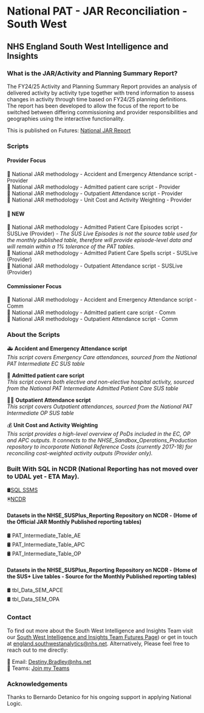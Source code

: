 # National PAT - JAR Reconciliation - South West
## NHS England South West Intelligence and Insights

### What is the JAR/Activity and Planning Summary Report?

The FY24/25 Activity and Planning Summary Report provides an analysis of delivered activity by activity type together with trend information to assess changes in activity through time based on FY24/25 planning definitions. The report has been developed to allow the focus of the report to be switched between differing commissioning and provider responsibilities and geographies using the interactive functionality.

This is published on Futures: [National JAR Report](https://future.nhs.uk/OIforC/view?objectId=237850917)

### Scripts

#### Provider Focus
📝 National JAR methodology - Accident and Emergency Attendance script - Provider  
📝 National JAR methodology - Admitted patient care script - Provider  
📝 National JAR methodology - Outpatient Attendance script - Provider  
📝 National JAR methodology - Unit Cost and Activity Weighting - Provider 

#### 🔴 NEW  
📝 National JAR methodology - Admitted Patient Care Episodes script - SUSLive (Provider) *- The SUS Live Episodes is not the source table used for the monthly published table, therefore will provide episode-level data and will remain within a 1% tolerance of the PAT tables.*   
📝 National JAR methodology - Admitted Patient Care Spells script - SUSLive (Provider)   
📝 National JAR methodology - Outpatient Attendance script - SUSLive (Provider)  

#### Commissioner Focus
📝 National JAR methodology - Accident and Emergency Attendance script - Comm  
📝 National JAR methodology - Admitted patient care script - Comm  
📝 National JAR methodology - Outpatient Attendance script - Comm  

### About the Scripts
🚑 **Accident and Emergency Attendance script**  
*This script covers Emergency Care attendances, sourced from the National PAT Intermediate EC SUS table*  

🏥 **Admitted patient care script**  
*This script covers both elective and non-elective hospital activity, sourced from the National PAT Intermediate Admitted Patient Care SUS table*  

👨‍⚕️ **Outpatient Attendance script**  
*This script covers Outpatient attendances, sourced from the National PAT Intermediate OP SUS table*  

💰 **Unit Cost and Activity Weighting**  
*This script provides a high-level overview of PoDs included in the EC, OP and APC outputs. It connects to the NHSE_Sandbox_Operations_Production repository to incorporate National Reference Costs (currently 2017-18) for reconciling cost-weighted activity outputs (Provider only).*

### Built With SQL in NCDR (National Reporting has not moved over to UDAL yet - ETA May). 

🛢️[SQL SSMS](https://learn.microsoft.com/en-us/sql/ssms/download-sql-server-management-studio-ssms?view=sql-server-ver16)  
🖲️[NCDR](https://rdsweb101.gemcsu.nhs.uk/RDWeb/Pages/en-US/login.aspx?ReturnUrl=%2fRDWeb%2fPages%2frdp%2fcpub-NHSE_-_Analysts-NHSE_-_Analysts-CmsRdsh.rdp)


#### Datasets in the NHSE_SUSPlus_Reporting Repository on NCDR - (Home of the Official JAR Monthly Published reporting tables)
  
🛢️ PAT_Intermediate_Table_AE  
🛢️ PAT_Intermediate_Table_APC  
🛢️ PAT_Intermediate_Table_OP

#### Datasets in the NHSE_SUSPlus_Reporting Repository on NCDR - (Home of the SUS+ Live tables - Source for the Monthly Published reporting tables)

🛢️ tbl_Data_SEM_APCE  
🛢️ tbl_Data_SEM_OPA

### Contact

To find out more about the South West Intelligence and Insights Team visit our [South West Intelligence and Insights Team Futures Page](https://future.nhs.uk/SouthWestAnalytics)) or get in touch at [england.southwestanalytics@nhs.net](mailto:england.southwestanalytics@nhs.net). Alternatively, Please feel free to reach out to me directly:

📧 Email: [Destiny.Bradley@nhs.net](mailto:Destiny.Bradley@nhs.net)  
💬 Teams: [Join my Teams](https://teams.microsoft.com/l/chat/0/0?users=<destiny.bradley@nhs.net)

### Acknowledgements
Thanks to Bernardo Detanico for his ongoing support in applying National Logic.

